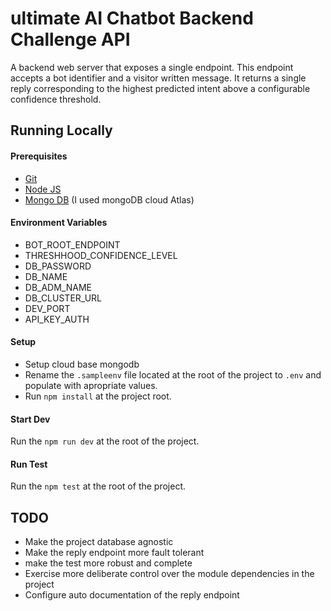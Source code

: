 # ultimate AI Chatbot Backend Challenge API
A backend web server that exposes a single endpoint. This endpoint accepts a bot identifier and a visitor written message.
It returns a single reply corresponding to the highest predicted intent above a configurable confidence threshold.

## Running Locally

#### Prerequisites
* [Git](https://git-scm.com/downloads)
* [Node JS](https://nodejs.org/en/)
* [Mongo DB](https://www.mongodb.com) (I used mongoDB cloud Atlas)

#### Environment Variables

* BOT_ROOT_ENDPOINT
* THRESHHOOD_CONFIDENCE_LEVEL
* DB_PASSWORD
* DB_NAME
* DB_ADM_NAME
* DB_CLUSTER_URL
* DEV_PORT
* API_KEY_AUTH

#### Setup

* Setup cloud base mongodb
* Rename the `.sampleenv` file located at the root of the project to `.env` and populate with apropriate values.
* Run `npm install` at the project root.

#### Start Dev
Run the `npm run dev` at the root of the project.

#### Run Test
Run the `npm test` at the root of the project.

## TODO

* Make the project database agnostic
* Make the reply endpoint more fault tolerant
* make the test more robust and complete
* Exercise more deliberate control over the module dependencies in the project
* Configure auto documentation of the reply endpoint
